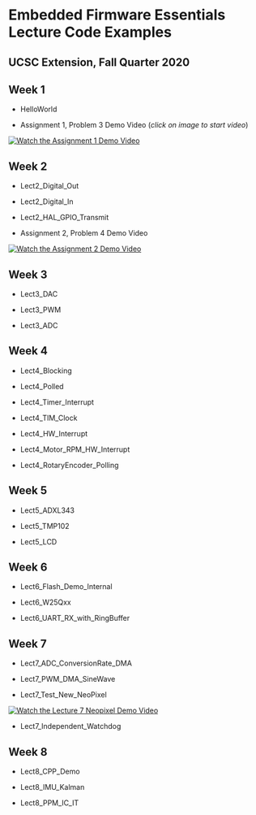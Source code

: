 # Embedded Firmware Essentials Lecture Code Examples
## UCSC Extension, Fall Quarter 2020

## Week 1

- HelloWorld

- Assignment 1, Problem 3 Demo Video (*click on image to start video*)

[![Watch the Assignment 1 Demo Video](https://i9.ytimg.com/vi/ND-I0l60MkY/mqdefault.jpg?sqp=CKST8PoF&rs=AOn4CLCOSDFx6WPQnekJlGHNcbGtDotmAQ)](https://youtu.be/ND-I0l60MkY)

## Week 2

- Lect2_Digital_Out

- Lect2_Digital_In

- Lect2_HAL_GPIO_Transmit

- Assignment 2, Problem 4 Demo Video

[![Watch the Assignment 2 Demo Video](https://i.ytimg.com/vi/evdr8Pq520Q/1.jpg?time=1536530948235)](https://youtu.be/evdr8Pq520Q)

## Week 3

- Lect3_DAC

- Lect3_PWM

- Lect3_ADC

## Week 4

- Lect4_Blocking

- Lect4_Polled

- Lect4_Timer_Interrupt

- Lect4_TIM_Clock

- Lect4_HW_Interrupt

- Lect4_Motor_RPM_HW_Interrupt

- Lect4_RotaryEncoder_Polling

## Week 5

- Lect5_ADXL343

- Lect5_TMP102

- Lect5_LCD

## Week 6

- Lect6_Flash_Demo_Internal

- Lect6_W25Qxx

- Lect6_UART_RX_with_RingBuffer

## Week 7

- Lect7_ADC_ConversionRate_DMA

- Lect7_PWM_DMA_SineWave

- Lect7_Test_New_NeoPixel

[![Watch the Lecture 7 Neopixel Demo Video](https://i9.ytimg.com/vi/mjdzhbHJOsY/mqdefault.jpg?time=1603411200000&sqp=CIC6yPwF&rs=AOn4CLCidjMN5z3Wtgq_WzBJMeYGklkmXg)](https://youtu.be/mjdzhbHJOsY)

- Lect7_Independent_Watchdog

## Week 8

- Lect8_CPP_Demo

- Lect8_IMU_Kalman

- Lect8_PPM_IC_IT

<!---
-->
